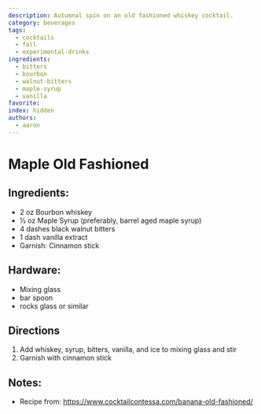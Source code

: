 ```yaml
---
description: Autumnal spin on an old fashioned whiskey cocktail.
category: beverages
tags:
  - cocktails
  - fall
  - experimental-drinks
ingredients:
  - bitters
  - bourbon
  - walnut-bitters
  - maple-syrup
  - vanilla
favorite:
index: hidden
authors:
  - aaron
---
```


# Maple Old Fashioned

## Ingredients:

- 2 oz Bourbon whiskey
- ½ oz Maple Syrup (preferably, barrel aged maple syrup)
- 4 dashes black walnut bitters
- 1 dash vanilla extract
- Garnish: Cinnamon stick

## Hardware:

- Mixing glass
- bar spoon
- rocks glass or similar

## Directions

1. Add whiskey, syrup, bitters, vanilla, and ice to mixing glass and stir
2. Garnish with cinnamon stick

## Notes:

- Recipe from: <https://www.cocktailcontessa.com/banana-old-fashioned/>
